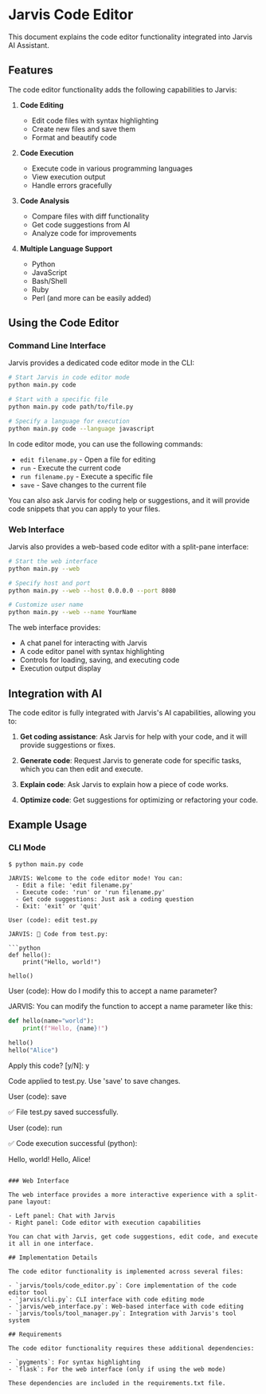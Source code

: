 # Jarvis Code Editor

This document explains the code editor functionality integrated into Jarvis AI Assistant.

## Features

The code editor functionality adds the following capabilities to Jarvis:

1. **Code Editing**
   - Edit code files with syntax highlighting
   - Create new files and save them
   - Format and beautify code

2. **Code Execution**
   - Execute code in various programming languages
   - View execution output
   - Handle errors gracefully

3. **Code Analysis**
   - Compare files with diff functionality
   - Get code suggestions from AI
   - Analyze code for improvements

4. **Multiple Language Support**
   - Python
   - JavaScript
   - Bash/Shell
   - Ruby
   - Perl (and more can be easily added)

## Using the Code Editor

### Command Line Interface

Jarvis provides a dedicated code editor mode in the CLI:

```bash
# Start Jarvis in code editor mode
python main.py code

# Start with a specific file
python main.py code path/to/file.py

# Specify a language for execution
python main.py code --language javascript
```

In code editor mode, you can use the following commands:

- `edit filename.py` - Open a file for editing
- `run` - Execute the current code
- `run filename.py` - Execute a specific file
- `save` - Save changes to the current file

You can also ask Jarvis for coding help or suggestions, and it will provide code snippets that you can apply to your files.

### Web Interface

Jarvis also provides a web-based code editor with a split-pane interface:

```bash
# Start the web interface
python main.py --web

# Specify host and port
python main.py --web --host 0.0.0.0 --port 8080

# Customize user name
python main.py --web --name YourName
```

The web interface provides:

- A chat panel for interacting with Jarvis
- A code editor panel with syntax highlighting
- Controls for loading, saving, and executing code
- Execution output display

## Integration with AI

The code editor is fully integrated with Jarvis's AI capabilities, allowing you to:

1. **Get coding assistance**: Ask Jarvis for help with your code, and it will provide suggestions or fixes.

2. **Generate code**: Request Jarvis to generate code for specific tasks, which you can then edit and execute.

3. **Explain code**: Ask Jarvis to explain how a piece of code works.

4. **Optimize code**: Get suggestions for optimizing or refactoring your code.

## Example Usage

### CLI Mode

```
$ python main.py code

JARVIS: Welcome to the code editor mode! You can:
  - Edit a file: 'edit filename.py'
  - Execute code: 'run' or 'run filename.py'
  - Get code suggestions: Just ask a coding question
  - Exit: 'exit' or 'quit'

User (code): edit test.py

JARVIS: 📄 Code from test.py:

```python
def hello():
    print("Hello, world!")
    
hello()
```

User (code): How do I modify this to accept a name parameter?

JARVIS: You can modify the function to accept a name parameter like this:

```python
def hello(name="world"):
    print(f"Hello, {name}!")
    
hello()
hello("Alice")
```

Apply this code? [y/N]: y

Code applied to test.py. Use 'save' to save changes.

User (code): save

✅ File test.py saved successfully.

User (code): run

✅ Code execution successful (python):

Hello, world!
Hello, Alice!
```

### Web Interface

The web interface provides a more interactive experience with a split-pane layout:

- Left panel: Chat with Jarvis
- Right panel: Code editor with execution capabilities

You can chat with Jarvis, get code suggestions, edit code, and execute it all in one interface.

## Implementation Details

The code editor functionality is implemented across several files:

- `jarvis/tools/code_editor.py`: Core implementation of the code editor tool
- `jarvis/cli.py`: CLI interface with code editing mode
- `jarvis/web_interface.py`: Web-based interface with code editing
- `jarvis/tools/tool_manager.py`: Integration with Jarvis's tool system

## Requirements

The code editor functionality requires these additional dependencies:

- `pygments`: For syntax highlighting
- `flask`: For the web interface (only if using the web mode)

These dependencies are included in the requirements.txt file. 